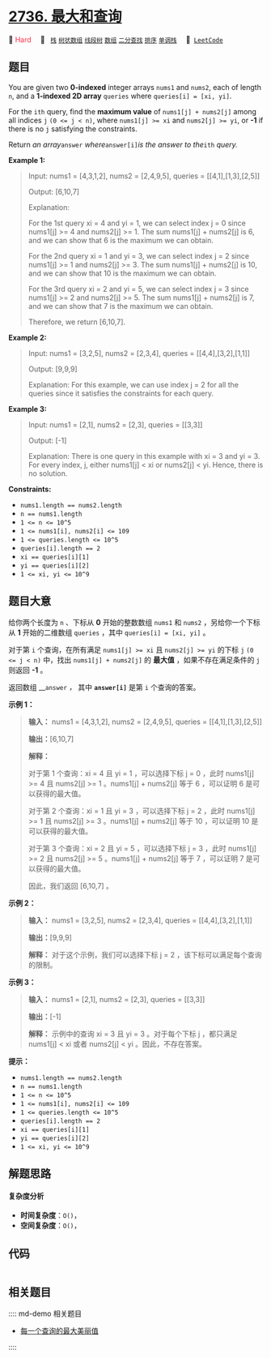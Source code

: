 # [2736. 最大和查询](https://leetcode.com/problems/maximum-sum-queries)

🔴 <font color=#ff334b>Hard</font>&emsp; 🔖&ensp; [`栈`](/leetcode/outline/tag/stack.md) [`树状数组`](/leetcode/outline/tag/binary-indexed-tree.md) [`线段树`](/leetcode/outline/tag/segment-tree.md) [`数组`](/leetcode/outline/tag/array.md) [`二分查找`](/leetcode/outline/tag/binary-search.md) [`排序`](/leetcode/outline/tag/sorting.md) [`单调栈`](/leetcode/outline/tag/monotonic-stack.md)&emsp; 🔗&ensp;[`LeetCode`](https://leetcode.com/problems/maximum-sum-queries)


## 题目

You are given two **0-indexed** integer arrays `nums1` and `nums2`, each of
length `n`, and a **1-indexed 2D array** `queries` where `queries[i] = [xi,
yi]`.

For the `ith` query, find the **maximum value** of `nums1[j] + nums2[j]` among
all indices `j` `(0 <= j < n)`, where `nums1[j] >= xi` and `nums2[j] >= yi`,
or **-1** if there is no `j` satisfying the constraints.

Return _an array_`answer` _where_`answer[i]`_is the answer to the_`ith`
_query._



**Example 1:**

> Input: nums1 = [4,3,1,2], nums2 = [2,4,9,5], queries = [[4,1],[1,3],[2,5]]
> 
> Output: [6,10,7]
> 
> Explanation: 
> 
> For the 1st query xi = 4 and yi = 1, we can select index j = 0 since nums1[j] >= 4 and nums2[j] >= 1. The sum nums1[j] + nums2[j] is 6, and we can show that 6 is the maximum we can obtain.
> 
> 
> 
> For the 2nd query xi = 1 and yi = 3, we can select index j = 2 since nums1[j] >= 1 and nums2[j] >= 3. The sum nums1[j] + nums2[j] is 10, and we can show that 10 is the maximum we can obtain. 
> 
> 
> 
> For the 3rd query xi = 2 and yi = 5, we can select index j = 3 since nums1[j] >= 2 and nums2[j] >= 5. The sum nums1[j] + nums2[j] is 7, and we can show that 7 is the maximum we can obtain.
> 
> 
> 
> Therefore, we return [6,10,7].

**Example 2:**

> Input: nums1 = [3,2,5], nums2 = [2,3,4], queries = [[4,4],[3,2],[1,1]]
> 
> Output: [9,9,9]
> 
> Explanation: For this example, we can use index j = 2 for all the queries since it satisfies the constraints for each query.

**Example 3:**

> Input: nums1 = [2,1], nums2 = [2,3], queries = [[3,3]]
> 
> Output: [-1]
> 
> Explanation: There is one query in this example with xi = 3 and yi = 3. For every index, j, either nums1[j] < xi or nums2[j] < yi. Hence, there is no solution. 

**Constraints:**

  * `nums1.length == nums2.length` 
  * `n == nums1.length `
  * `1 <= n <= 10^5`
  * `1 <= nums1[i], nums2[i] <= 109 `
  * `1 <= queries.length <= 10^5`
  * `queries[i].length == 2`
  * `xi == queries[i][1]`
  * `yi == queries[i][2]`
  * `1 <= xi, yi <= 10^9`


## 题目大意

给你两个长度为 `n` 、下标从 **0** 开始的整数数组 `nums1` 和 `nums2` ，另给你一个下标从 **1** 开始的二维数组
`queries` ，其中 `queries[i] = [xi, yi]` 。

对于第 `i` 个查询，在所有满足 `nums1[j] >= xi` 且 `nums2[j] >= yi` 的下标 `j` `(0 <= j < n)`
中，找出 `nums1[j] + nums2[j]` 的 **最大值** ，如果不存在满足条件的 `j` 则返回 **-1** 。

返回数组 __`answer` _，_ 其中 __`answer[i]`__ 是第 `i` 个查询的答案。



**示例 1：**

> 
> 
> 
> 
> 
> **输入：** nums1 = [4,3,1,2], nums2 = [2,4,9,5], queries = [[4,1],[1,3],[2,5]]
> 
> **输出：**[6,10,7]
> 
> **解释：**
> 
> 对于第 1 个查询：xi = 4 且 yi = 1 ，可以选择下标 j = 0 ，此时 nums1[j] >= 4 且 nums2[j] >= 1 。nums1[j] + nums2[j] 等于 6 ，可以证明 6 是可以获得的最大值。
> 
> 对于第 2 个查询：xi = 1 且 yi = 3 ，可以选择下标 j = 2 ，此时 nums1[j] >= 1 且 nums2[j] >= 3 。nums1[j] + nums2[j] 等于 10 ，可以证明 10 是可以获得的最大值。
> 
> 对于第 3 个查询：xi = 2 且 yi = 5 ，可以选择下标 j = 3 ，此时 nums1[j] >= 2 且 nums2[j] >= 5 。nums1[j] + nums2[j] 等于 7 ，可以证明 7 是可以获得的最大值。
> 
> 因此，我们返回 [6,10,7] 。
> 
> 

**示例 2：**

> 
> 
> 
> 
> 
> **输入：** nums1 = [3,2,5], nums2 = [2,3,4], queries = [[4,4],[3,2],[1,1]]
> 
> **输出：**[9,9,9]
> 
> **解释：** 对于这个示例，我们可以选择下标 j = 2 ，该下标可以满足每个查询的限制。
> 
> 

**示例 3：**

> 
> 
> 
> 
> 
> **输入：** nums1 = [2,1], nums2 = [2,3], queries = [[3,3]]
> 
> **输出：**[-1]
> 
> **解释：** 示例中的查询 xi = 3 且 yi = 3 。对于每个下标 j ，都只满足 nums1[j] < xi 或者 nums2[j] < yi 。因此，不存在答案。 
> 
> 



**提示：**

  * `nums1.length == nums2.length` 
  * `n == nums1.length `
  * `1 <= n <= 10^5`
  * `1 <= nums1[i], nums2[i] <= 109 `
  * `1 <= queries.length <= 10^5`
  * `queries[i].length == 2`
  * `xi == queries[i][1]`
  * `yi == queries[i][2]`
  * `1 <= xi, yi <= 10^9`


## 解题思路

#### 复杂度分析

- **时间复杂度**：`O()`，
- **空间复杂度**：`O()`，

## 代码

```javascript

```

## 相关题目

:::: md-demo 相关题目
- [每一个查询的最大美丽值](https://leetcode.com/problems/most-beautiful-item-for-each-query)

::::

